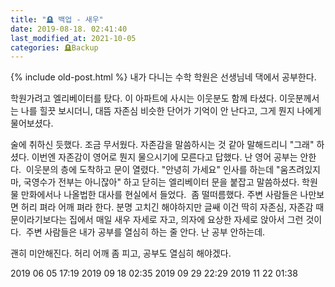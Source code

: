 ```yaml
---
title: "🪦 백업 - 새우"
date: 2019-08-18. 02:41:40
last_modified_at: 2021-10-05
categories: 🪦Backup
---
```

{% include old-post.html %}
내가 다니는 수학 학원은 선생님네 댁에서 공부한다.

학원가려고 엘리베이터를 탔다.
이 아파트에 사시는 이웃분도 함께 타셨다.
이웃분께서는 나를 힐끗 보시더니, 대뜸 자존심 비슷한 단어가 기억이 안 난다고, 그게 뭔지 나에게 물어보셨다.

술에 취하신 듯했다. 조금 무서웠다.
자존감을 말씀하시는 것 같아 말해드리니 "그래" 하셨다.
이번엔 자존감이 영어로 뭔지 물으시기에 모른다고 답했다. 난 영어 공부는 안한다.
​
이웃분의 층에 도착하고 문이 열렸다.
"안녕히 가세요" 인사를 하는데
"움츠려있지 마, 국영수가 전부는 아니잖아" 하고 닫히는 엘리베이터 문을 붙잡고 말씀하셨다.
학원물 만화에서나 나올법한 대사를 현실에서 들었다.
​
좀 떨떠름했다.
주변 사람들은 나만보면 허리 펴라 어깨 펴라 한다.
분명 고치긴 해야하지만 글쌔 이건 딱히 자존심, 자존감 때문이라기보다는
집에서 매일 새우 자세로 자고, 의자에 요상한 자세로 앉아서 그런 것이다.
​
주변 사람들은 내가 공부를 열심히 하는 줄 안다.
난 공부 안하는데.

괜히 미안해진다.
허리 어깨 좀 피고, 공부도 열심히 해야겠다.

2019 06 05 17:19
2019 09 18 02:35
2019 09 29 22:29
2019 11 22 01:38